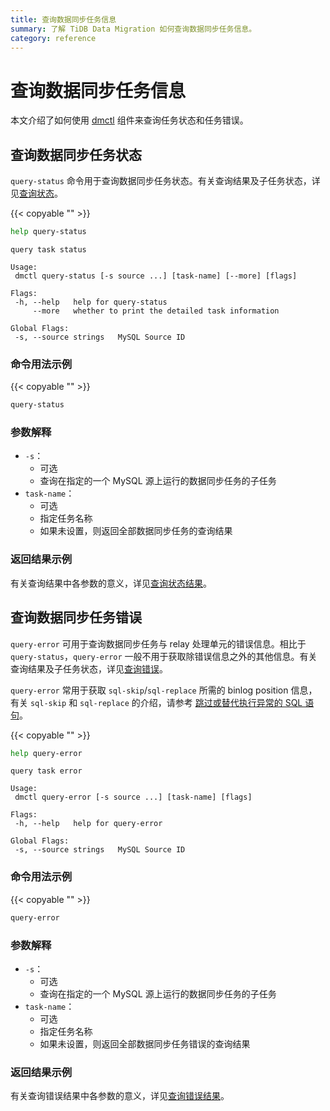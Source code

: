 ```yaml
---
title: 查询数据同步任务信息
summary: 了解 TiDB Data Migration 如何查询数据同步任务信息。
category: reference
---
```


# 查询数据同步任务信息

本文介绍了如何使用 [dmctl](overview.md#dmctl) 组件来查询任务状态和任务错误。

## 查询数据同步任务状态

`query-status` 命令用于查询数据同步任务状态。有关查询结果及子任务状态，详见[查询状态](query-status.md)。

{{< copyable "" >}}

```bash
help query-status
```

```
query task status

Usage:
 dmctl query-status [-s source ...] [task-name] [--more] [flags]

Flags:
 -h, --help   help for query-status
     --more   whether to print the detailed task information

Global Flags:
 -s, --source strings   MySQL Source ID
```

### 命令用法示例

{{< copyable "" >}}

```bash
query-status
```

### 参数解释

- `-s`：
    - 可选
    - 查询在指定的一个 MySQL 源上运行的数据同步任务的子任务
- `task-name`：
    - 可选
    - 指定任务名称
    - 如果未设置，则返回全部数据同步任务的查询结果

### 返回结果示例

有关查询结果中各参数的意义，详见[查询状态结果](query-status.md#查询结果)。

## 查询数据同步任务错误

`query-error` 可用于查询数据同步任务与 relay 处理单元的错误信息。相比于 `query-status`，`query-error` 一般不用于获取除错误信息之外的其他信息。有关查询结果及子任务状态，详见[查询错误](query-error.md)。

`query-error` 常用于获取 `sql-skip`/`sql-replace` 所需的 binlog position 信息，有关 `sql-skip` 和 `sql-replace` 的介绍，请参考 [跳过或替代执行异常的 SQL 语句](skip-or-replace-abnormal-sql-statements.md#query-error)。

{{< copyable "" >}}

```bash
help query-error
```

```
query task error

Usage:
 dmctl query-error [-s source ...] [task-name] [flags]

Flags:
 -h, --help   help for query-error

Global Flags:
 -s, --source strings   MySQL Source ID
```

### 命令用法示例

{{< copyable "" >}}

```bash
query-error
```

### 参数解释

- `-s`：
    - 可选
    - 查询在指定的一个 MySQL 源上运行的数据同步任务的子任务
- `task-name`：
    - 可选
    - 指定任务名称
    - 如果未设置，则返回全部数据同步任务错误的查询结果

### 返回结果示例

有关查询错误结果中各参数的意义，详见[查询错误结果](query-error.md#查询结果)。

